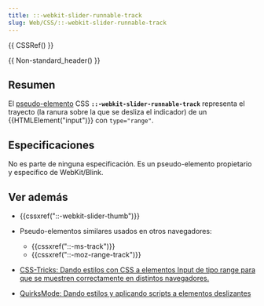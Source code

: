 ```yaml
---
title: ::-webkit-slider-runnable-track
slug: Web/CSS/::-webkit-slider-runnable-track
---
```


{{ CSSRef() }}

{{ Non-standard_header() }}

## Resumen

El [pseudo-elemento](/es/docs/Web/CSS/Pseudo-elements) CSS **`::-webkit-slider-runnable-track`** representa el trayecto (la ranura sobre la que se desliza el indicador) de un {{HTMLElement("input")}} con `type="range"`.

## Especificaciones

No es parte de ninguna especificación. Es un pseudo-elemento propietario y específico de WebKit/Blink.

## Ver además

- {{cssxref("::-webkit-slider-thumb")}}
- Pseudo-elementos similares usados en otros navegadores:
  - {{cssxref("::-ms-track")}}
  - {{cssxref("::-moz-range-track")}}

- [CSS-Tricks: Dando estilos con CSS a elementos Input de tipo range para que se muestren correctamente en distintos navegadores.](https://css-tricks.com/styling-cross-browser-compatible-range-inputs-css/)
- [QuirksMode: Dando estilos y aplicando scripts a elementos deslizantes](https://www.quirksmode.org/blog/archives/2015/11/styling_and_scr.html)
